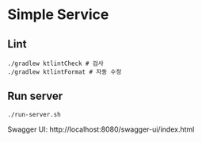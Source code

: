# Simple Service

## Lint
```shell
./gradlew ktlintCheck # 검사
./gradlew ktlintFormat # 자동 수정
```

## Run server
```shell
./run-server.sh
```
Swagger UI: http://localhost:8080/swagger-ui/index.html
